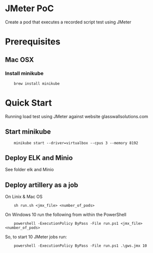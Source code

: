 # JMeter PoC
Create a pod that executes a recorded script test using JMeter
# Prerequisites
## Mac OSX
### Install minikube
```
    brew install minikube
```
# Quick Start
Running load test using JMeter against website glasswallsolutions.com
## Start minikube
```
    minikube start --driver=virtualbox --cpus 3 --memory 8192
```
## Deploy ELK and Minio
See folder elk and Minio
## Deploy artillery as a job
On Linix & Mac OS
```
    sh run.sh <jmx_file> <number_of_pods>
```
On Windows 10 run the following from within the PowerShell
```
    powershell -ExecutionPolicy ByPass -File run.ps1 <jmx_file> <number_of_pods>
```
So, to start 10 JMeter jobs run:
```
    powershell -ExecutionPolicy ByPass -File run.ps1 .\gws.jmx 10
```